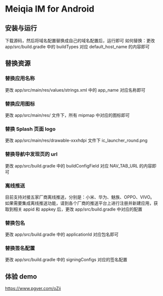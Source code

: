 # Meiqia IM for Android

## 安装与运行
下载源码，然后将域名配置替换成自己的域名配置后，运行即可
如何替换：更改 app/src/build.gradle 中的 buildTypes 对应 default_host_name 的内容即可

## 替换资源

### 替换应用名称

更改 app/src/main/res/values/strings.xml 中的 app_name 对应名称即可

### 替换应用图标

更改 app/src/main/res/ 文件下，所有 mipmap 中对应的图标即可

### 替换 Splash 页面 logo

更改 app/src/main/res/drawable-xxxhdpi 文件下 ic_launcher_round.png

### 替换导航中发现页的 url

更改 app/src/build.gradle 中的 buildConfigField 对应 NAV_TAB_URL 的内容即可

### 离线推送

目前支持对接五家厂商离线推送，分别是：小米、华为、魅族、OPPO、VIVO。如果需要集成离线推送功能，请到各个厂商的推送平台上进行注册并新建应用，获取到相关 appid 和 appkey 后，更改 app/src/build.gradle 中对应的配置

### 替换包名

更改 app/src/build.gradle 中的 applicationId 对应包名即可

### 替换签名配置

更改 app/src/build.gradle 中的 signingConfigs 对应的签名配置

## 体验 demo

https://www.pgyer.com/oZii
